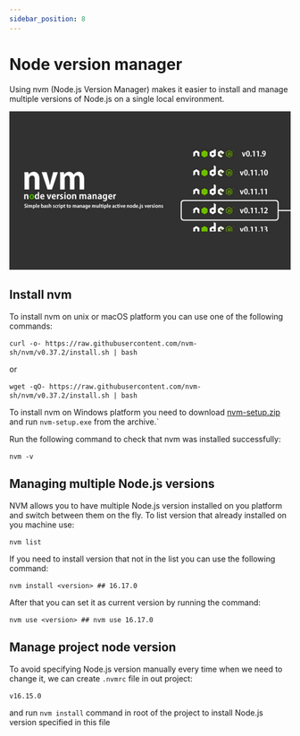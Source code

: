 ```yaml
---
sidebar_position: 8
---
```

# Node version manager

Using nvm (Node.js Version Manager) makes it easier to install and manage multiple versions of Node.js on a single local environment.

![Node version manager](img/nvm.png)

## Install nvm

To install nvm on unix or macOS platform you can use one of the following commands:

```shell
curl -o- https://raw.githubusercontent.com/nvm-sh/nvm/v0.37.2/install.sh | bash
```
or
```shell
wget -qO- https://raw.githubusercontent.com/nvm-sh/nvm/v0.37.2/install.sh | bash
```

To install nvm on Windows platform you need to download [nvm-setup.zip](https://github.com/coreybutler/nvm-windows/releases/download/1.1.9/nvm-setup.zip) and run `nvm-setup.exe` from the archive.`

Run the following command to check that nvm was installed successfully:

```shell
nvm -v
```

## Managing multiple Node.js versions

NVM allows you to have multiple Node.js version installed on you platform and switch between them on the fly. To list version that already installed on you machine use:

```shell
nvm list
```

If you need to install version that not in the list you can use the following command:

```shell
nvm install <version> ## 16.17.0
```

After that you can set it as current version by running the command:

```shell
nvm use <version> ## nvm use 16.17.0
```

## Manage project node version

To avoid specifying Node.js version manually every time when we need to change it, we can create `.nvmrc` file in out project:

```text
v16.15.0
```

and run `nvm install` command in root of the project to install Node.js version specified in this file
